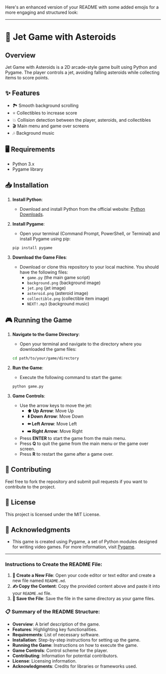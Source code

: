 Here's an enhanced version of your README with some added emojis for a more engaging and structured look:

---

# 🚀 Jet Game with Asteroids

## Overview
Jet Game with Asteroids is a 2D arcade-style game built using Python and Pygame. The player controls a jet, avoiding falling asteroids while collecting items to score points.

## ✨ Features
- 🏞️ Smooth background scrolling
- ⭐ Collectibles to increase score
- 💥 Collision detection between the player, asteroids, and collectibles
- 🎬 Main menu and game over screens
- 🎶 Background music

## 🖥️ Requirements
- Python 3.x
- Pygame library

## 📥 Installation

1. **Install Python**:
   - Download and install Python from the official website: [Python Downloads](https://www.python.org/downloads/).

2. **Install Pygame**:
   - Open your terminal (Command Prompt, PowerShell, or Terminal) and install Pygame using pip:
   ```bash
   pip install pygame
   ```

3. **Download the Game Files**:
   - Download or clone this repository to your local machine. You should have the following files:
     - `game.py` (the main game script)
     - `background.png` (background image)
     - `jet.png` (jet image)
     - `asteroid.png` (asteroid image)
     - `collectible.png` (collectible item image)
     - `NEXT!.mp3` (background music)

## 🎮 Running the Game

1. **Navigate to the Game Directory**:
   - Open your terminal and navigate to the directory where you downloaded the game files:
   ```bash
   cd path/to/your/game/directory
   ```

2. **Run the Game**:
   - Execute the following command to start the game:
   ```bash
   python game.py
   ```

3. **Game Controls**:
   - Use the arrow keys to move the jet:
     - **⬆️ Up Arrow**: Move Up
     - **⬇️ Down Arrow**: Move Down
     - **⬅️ Left Arrow**: Move Left
     - **➡️ Right Arrow**: Move Right
   - Press **ENTER** to start the game from the main menu.
   - Press **Q** to quit the game from the main menu or the game over screen.
   - Press **R** to restart the game after a game over.

## 🤝 Contributing
Feel free to fork the repository and submit pull requests if you want to contribute to the project.

## 📜 License
This project is licensed under the MIT License.

## 🙏 Acknowledgments
- This game is created using Pygame, a set of Python modules designed for writing video games. For more information, visit [Pygame](https://www.pygame.org/).

---

### Instructions to Create the README File:

1. **📄 Create a New File**: Open your code editor or text editor and create a new file named `README.md`.
2. **✍️ Copy the Content**: Copy the provided content above and paste it into your `README.md` file.
3. **💾 Save the File**: Save the file in the same directory as your game files.

### 📋 Summary of the README Structure:
- **Overview**: A brief description of the game.
- **Features**: Highlighting key functionalities.
- **Requirements**: List of necessary software.
- **Installation**: Step-by-step instructions for setting up the game.
- **Running the Game**: Instructions on how to execute the game.
- **Game Controls**: Control scheme for the player.
- **Contributing**: Information for potential contributors.
- **License**: Licensing information.
- **Acknowledgments**: Credits for libraries or frameworks used.

